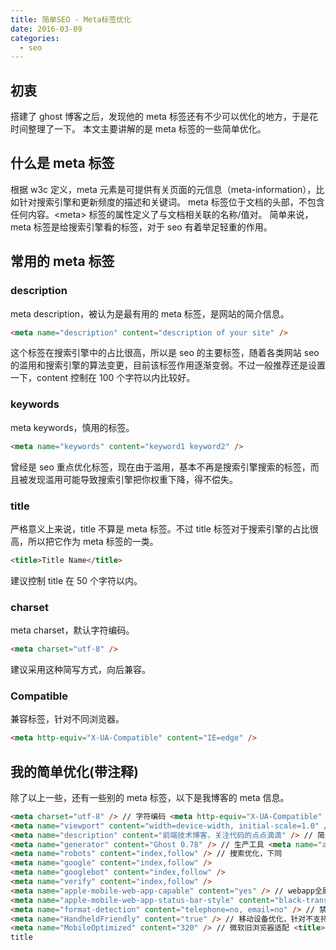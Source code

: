 ```yaml
---
title: 简单SEO - Meta标签优化
date: 2016-03-09
categories:
  - seo
---
```


## 初衷

搭建了 ghost 博客之后，发现他的 meta 标签还有不少可以优化的地方，于是花时间整理了一下。
本文主要讲解的是 meta 标签的一些简单优化。

## 什么是 meta 标签

根据 w3c 定义，meta 元素是可提供有关页面的元信息（meta-information），比如针对搜索引擎和更新频度的描述和关键词。
meta 标签位于文档的头部，不包含任何内容。\<meta\> 标签的属性定义了与文档相关联的名称/值对。
简单来说，meta 标签是给搜索引擎看的标签，对于 seo 有着举足轻重的作用。

## 常用的 meta 标签

### description

meta description，被认为是最有用的 meta 标签，是网站的简介信息。

```html
<meta name="description" content="description of your site" />
```

这个标签在搜索引擎中的占比很高，所以是 seo 的主要标签，随着各类网站 seo 的滥用和搜索引擎的算法变更，目前该标签作用逐渐变弱。不过一般推荐还是设置一下，content 控制在 100 个字符以内比较好。

### keywords

meta keywords，慎用的标签。

```html
<meta name="keywords" content="keyword1 keyword2" />
```

曾经是 seo 重点优化标签，现在由于滥用，基本不再是搜索引擎搜索的标签，而且被发现滥用可能导致搜索引擎把你权重下降，得不偿失。

### title

严格意义上来说，title 不算是 meta 标签。不过 title 标签对于搜索引擎的占比很高，所以把它作为 meta 标签的一类。

```html
<title>Title Name</title>
```

建议控制 title 在 50 个字符以内。

### charset

meta charset，默认字符编码。

```html
<meta charset="utf-8" />
```

建议采用这种简写方式，向后兼容。

### Compatible

兼容标签，针对不同浏览器。

```html
<meta http-equiv="X-UA-Compatible" content="IE=edge" />
```

## 我的简单优化(带注释)

除了以上一些，还有一些别的 meta 标签，以下是我博客的 meta 信息。

```html
<meta charset="utf-8" /> // 字符编码 <meta http-equiv="X-UA-Compatible" content="IE=edge,chrome=1" /> // 兼容适配
<meta name="viewport" content="width=device-width, initial-scale=1.0" /> // 设备适配
<meta name="description" content="前端技术博客，关注代码的点点滴滴" /> // 简介
<meta name="generator" content="Ghost 0.78" /> // 生产工具 <meta name="author" content="韩小平" /> // 作者
<meta name="robots" content="index,follow" /> // 搜索优化，下同
<meta name="google" content="index,follow" />
<meta name="googlebot" content="index,follow" />
<meta name="verify" content="index,follow" />
<meta name="apple-mobile-web-app-capable" content="yes" /> // webapp全屏
<meta name="apple-mobile-web-app-status-bar-style" content="black-translucent" /> // apple状态栏颜色
<meta name="format-detection" content="telephone=no, email=no" /> // 禁止电话邮件自动识别
<meta name="HandheldFriendly" content="true" /> // 移动设备优化，针对不支持viewpoint设备
<meta name="MobileOptimized" content="320" /> // 微软旧浏览器适配 <title>{{meta_title}} - 韩小平的前端博客</title> //
title
```

